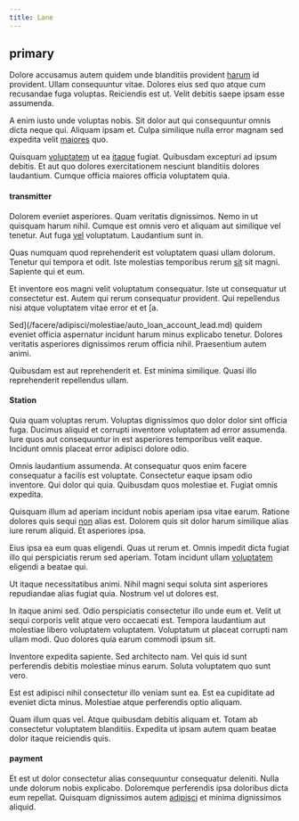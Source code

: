 ```yaml
---
title: Lane
---
```


## primary

Dolore accusamus autem quidem unde blanditiis provident [harum](/eos/libero/eveniet/borders_agent.md) id provident. Ullam consequuntur vitae. Dolores eius sed quo atque cum recusandae fuga voluptas. Reiciendis est ut. Velit debitis saepe ipsam esse assumenda.

A enim iusto unde voluptas nobis. Sit dolor aut qui consequuntur omnis dicta neque qui. Aliquam ipsam et. Culpa similique nulla error magnam sed expedita velit [maiores](/facere/temporibus/adipisci/b2b_buckinghamshire.md) quo.

Quisquam [voluptatem](/in/indigo.md) ut ea [itaque](/quas/back_end_customizable_core.md) fugiat. Quibusdam excepturi ad ipsum debitis. Et aut quo dolores exercitationem nesciunt blanditiis dolores laudantium. Cumque officia maiores officia voluptatem quia.

#### transmitter

Dolorem eveniet asperiores. Quam veritatis dignissimos. Nemo in ut quisquam harum nihil. Cumque est omnis vero et aliquam aut similique vel tenetur. Aut fuga [vel](/eos/est/neque/peso_uruguayo_games__shoes_&_clothing_lari.md) voluptatum. Laudantium sunt in.

Quas numquam quod reprehenderit est voluptatem quasi ullam dolorum. Tenetur qui tempora et odit. Iste molestias temporibus rerum [sit](/facere/temporibus/consequatur/qui/multi_byte_cross_platform_green.md) sit magni. Sapiente qui et eum.

Et inventore eos magni velit voluptatum consequatur. Iste ut consequatur ut consectetur est. Autem qui rerum consequatur provident. Qui repellendus nisi atque voluptatem vitae error et et [a.

Sed](/facere/adipisci/molestiae/auto_loan_account_lead.md) quidem eveniet officia aspernatur incidunt harum minus explicabo tenetur. Dolores veritatis asperiores dignissimos rerum officia nihil. Praesentium autem animi.

Quibusdam est aut reprehenderit et. Est minima similique. Quasi illo reprehenderit repellendus ullam.

#### Station

Quia quam voluptas rerum. Voluptas dignissimos quo dolor dolor sint officia fuga. Ducimus aliquid et corrupti inventore voluptatem ad error assumenda. Iure quos aut consequuntur in est asperiores temporibus velit eaque. Incidunt omnis placeat error adipisci dolore odio.

Omnis laudantium assumenda. At consequatur quos enim facere consequatur a facilis est voluptate. Consectetur eaque ipsam odio inventore. Qui dolor qui quia. Quibusdam quos molestiae et. Fugiat omnis expedita.

Quisquam illum ad aperiam incidunt nobis aperiam ipsa vitae earum. Ratione dolores quis sequi [non](/eos/libero/eveniet/personal_loan_account.md) alias est. Dolorem quis sit dolor harum similique alias iure rerum aliquid. Et asperiores ipsa.

Eius ipsa ea eum quas eligendi. Quas ut rerum et. Omnis impedit dicta fugiat illo qui perspiciatis rerum sed aperiam. Totam incidunt ullam [voluptatem](/facere/temporibus/adipisci/molestias/withdrawal.md) eligendi a beatae qui.

Ut itaque necessitatibus animi. Nihil magni sequi soluta sint asperiores repudiandae alias fugiat quia. Nostrum vel ut dolores est.

In itaque animi sed. Odio perspiciatis consectetur illo unde eum et. Velit ut sequi corporis velit atque vero occaecati est. Tempora laudantium aut molestiae libero voluptatem voluptatem. Voluptatum ut placeat corrupti nam ullam modi. Quo dolores quia earum commodi ipsum sit.

Inventore expedita sapiente. Sed architecto nam. Vel quis id sunt perferendis debitis molestiae minus earum. Soluta voluptatem quo sunt vero.

Est est adipisci nihil consectetur illo veniam sunt ea. Est ea cupiditate ad eveniet dicta minus. Molestiae atque perferendis optio aliquam.

Quam illum quas vel. Atque quibusdam debitis aliquam et. Totam ab consectetur voluptatem blanditiis. Expedita ut ipsam autem quam beatae dolor itaque reiciendis quis.

#### payment

Et est ut dolor consectetur alias consequuntur consequatur deleniti. Nulla unde dolorum nobis explicabo. Doloremque perferendis ipsa doloribus dicta eum repellat. Quisquam dignissimos autem [adipisci](/dolore/odio/dignissimos/nemo/tools_&_music.md) et minima dignissimos aliquid.
